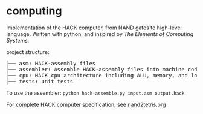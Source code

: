 # computing

Implementation of the HACK computer, from NAND gates to high-level language. Written with python, and inspired by _The Elements of Computing Systems._

project structure:
<pre>
├── asm: HACK-assembly files
├── assembler: Assemble HACK-assembly files into machine code
├── cpu: HACK cpu architecture including ALU, memory, and logic gates
├── tests: unit tests
</pre>

To use the assembler:
`python hack-assemble.py input.asm output.hack`


For complete HACK computer specification, see [nand2tetris.org](https://www.nand2tetris.org/)


